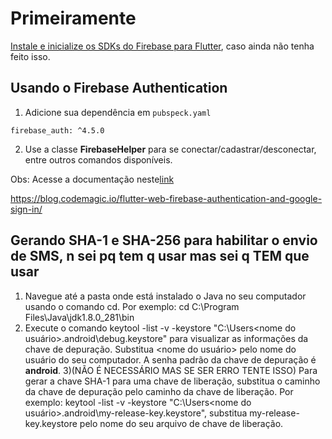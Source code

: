 # Primeiramente

[Instale e inicialize os SDKs do Firebase para Flutter](https://github.com/PedroLuisDionisioFraga/Connection-Flutter-to-Firebase), caso ainda não tenha feito isso.

## Usando o Firebase Authentication

1) Adicione sua dependência em `pubspeck.yaml`
```
firebase_auth: ^4.5.0
```
2) Use a classe **FirebaseHelper** para se conectar/cadastrar/desconectar, entre outros comandos disponíveis.

Obs: Acesse a documentação neste[link](https://firebase.google.com/docs/reference/rest/auth?hl=pt-br#section-sign-in-email-password)

https://blog.codemagic.io/flutter-web-firebase-authentication-and-google-sign-in/

## Gerando SHA-1 e SHA-256 para habilitar o envio de SMS, n sei pq tem q usar mas sei q TEM que usar

1) Navegue até a pasta onde está instalado o Java no seu computador usando o comando cd. Por exemplo: cd C:\Program Files\Java\jdk1.8.0_281\bin
2) Execute o comando keytool -list -v -keystore "C:\Users\<nome do usuário>\.android\debug.keystore" para visualizar as informações da chave de depuração. Substitua <nome do usuário> pelo nome do usuário do seu computador. A senha padrão da chave de depuração é **android**.
3)(NÃO É NECESSÁRIO MAS SE SER ERRO TENTE ISSO) Para gerar a chave SHA-1 para uma chave de liberação, substitua o caminho da chave de depuração pelo caminho da chave de liberação. Por exemplo: keytool -list -v -keystore "C:\Users\<nome do usuário>\.android\my-release-key.keystore", substitua my-release-key.keystore pelo nome do seu arquivo de chave de liberação.
